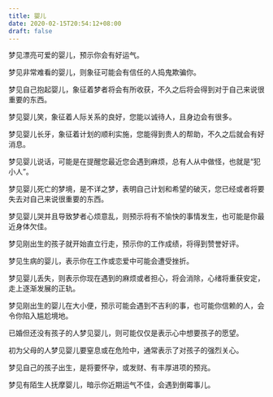 ```yaml
---
title: 婴儿
date: 2020-02-15T20:54:12+08:00
draft: false
---
```


梦见漂亮可爱的婴儿，预示你会有好运气。

梦见非常难看的婴儿，则象征可能会有信任的人捣鬼欺骗你。

梦见自己抱起婴儿，象征着梦者将会有所收获，不久之后将会得到对于自己来说很重要的东西。

梦见婴儿笑，象征着人际关系的良好，您能以诚待人，且身边会有很多。

梦见婴儿长牙，象征着计划的顺利实施，您能得到贵人的帮助，不久之后就会有好消息。

梦见婴儿说话，可能是在提醒您最近您会遇到麻烦，总有人从中做怪，也就是“犯小人”。

梦见婴儿死亡的梦境，是不详之梦，表明自己计划和希望的破灭，您已经或者将要失去对自己来说很重要的东西。

梦见婴儿哭并且导致梦者心烦意乱，则预示将有不愉快的事情发生，也可能是你最近身体欠佳。

梦见刚出生的孩子就开始直立行走，预示你的工作成绩，将得到赞誉好评。

梦见生病的婴儿，表示你在工作或恋爱中可能会遭受挫折。

梦见婴儿丢失，则表示你现在遇到的麻烦或者担心，将会消除，心绪将重获安定，走上逐渐发展的正轨。

梦见刚出生的婴儿在大小便，预示可能会遇到不吉利的事，也可能你信赖的人，会令你陷入尴尬境地。

已婚但还没有孩子的人梦见婴儿，则可能仅仅是表示心中想要孩子的愿望。

初为父母的人梦见婴儿要窒息或在危险中，通常表示了对孩子的强烈关心。

梦见自己的孩子出生，是将要怀孕，或发财、有丰厚进项的预兆。

梦见有陌生人抚摩婴儿，暗示你近期运气不佳，会遇到倒霉事儿。
